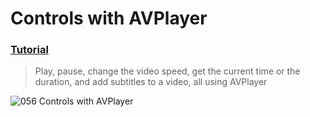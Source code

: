  # Controls with AVPlayer
 ### [Tutorial](https://designcode.io/swiftui-handbook-controls-with-avplayer)
> Play, pause, change the video speed, get the current time or the duration, and add subtitles to a video, all using AVPlayer


![056 Controls with AVPlayer](https://github.com/mrgsdev/DesignCode/assets/157994617/a35e8200-4f97-4d29-b7b5-2a83389de5d5)

